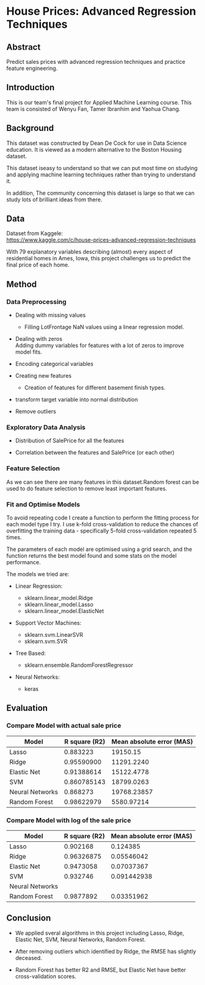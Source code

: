 # House Prices: Advanced Regression Techniques

## Abstract
Predict sales prices with advanced regression techniques and practice feature engineering.

## Introduction
This is our team's final project for Applied Machine Learning course. This team is consisted of Wenyu Fan, Tamer Ibranhim and Yaohua Chang. 

## Background
This dataset was constructed by Dean De Cock for use in Data Science education. It is viewed as a modern alternative to the Boston Housing dataset.

This dataset iseasy to understand so that we can put most time on studying and applying machine learning techniques rather than trying to understand it.

In addition, The community concerning this dataset is large so that we can study lots of brilliant ideas from there.

## Data
Dataset from Kaggele:  
https://www.kaggle.com/c/house-prices-advanced-regression-techniques

With 79 explanatory variables describing (almost) every aspect of residential homes in Ames, Iowa, this project challenges us to predict the final price of each home.

## Method
### Data Preprocessing
* Dealing with missing values
    * Filling LotFrontage NaN values using a linear regression model. 

* Dealing with zeros  
    Adding dummy variables for features with a lot of zeros to improve model fits.

* Encoding categorical variables

* Creating new features
    * Creation of features for different basement finish types.

* transform target variable into normal distribution

* Remove outliers

### Exploratory Data Analysis
* Distribution of SalePrice for all the features

* Correlation between the features and SalePrice (or each other)

### Feature Selection
As we can see there are many features in this dataset.Random forest can be used to do feature selection to remove least important features. 

### Fit and Optimise Models
To avoid repeating code I create a function to perform the fitting process for each model type I try. I use k-fold cross-validation to reduce the chances of overfitting the training data - specifically 5-fold cross-validation repeated 5 times. 

The parameters of each model are optimised using a grid search, and the function returns the best model found and some stats on the model performance.

The models we tried are:
* Linear Regression:
    * sklearn.linear_model.Ridge
    * sklearn.linear_model.Lasso
    * sklearn.linear_model.ElasticNet

* Support Vector Machines:
    * sklearn.svm.LinearSVR
    * sklearn.svm.SVR

* Tree Based:
    * sklearn.ensemble.RandomForestRegressor

* Neural Networks:
    * keras


## Evaluation
### Compare Model with actual sale price
|  Model | R square (R2) | Mean absolute error (MAS)
| ----------- | ----------- | ----------- |
| Lasso | 0.883223 | 19150.15 |
| Ridge | 0.95590900 | 11291.2240 |
| Elastic Net | 0.91388614 | 15122.4778 |
| SVM |0.860785143 | 18799.0263
| Neural Networks | 0.868273 | 19768.23857
| Random Forest | 0.98622979 | 5580.97214 |

### Compare Model with  log of the sale price
|  Model | R square (R2) | Mean absolute error (MAS)
| ----------- | ----------- | ----------- |
| Lasso | 0.902168 | 0.124385 |
| Ridge  | 0.96326875 | 0.05546042 |
| Elastic Net | 0.9473058 | 0.07037367 |
| SVM | 0.932746 | 0.091442938 | 
| Neural Networks |   |  
| Random Forest | 0.9877892 | 0.03351962 |


## Conclusion
* We applied sveral algorithms in this project including Lasso, Ridge, Elastic Net, SVM, Neural Networks, Random Forest.

* After removing outliers which identified by Ridge, the RMSE has slightly deceased.

* Random Forest has better R2 and RMSE, but Elastic Net have better cross-validation scores.
